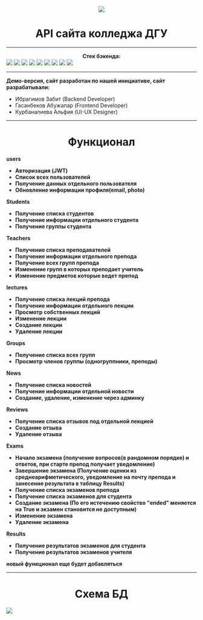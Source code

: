 <center><img src='https://law.dgu.ru/college/styles/img/logo2.jpg'></center>

<center><h1>API сайта колледжа ДГУ</h1></center>
<hr>
<center><b>Стек бэкенда:</b></center>     
<img src="https://img.shields.io/badge/DJANGO-REST-ff1709?style=for-the-badge&logo=django&logoColor=white&color=ff1709&labelColor=gray">
<img src="https://img.shields.io/badge/Celery-37814A.svg?style=for-the-badge&logo=Celery&logoColor=white">
<img src="https://img.shields.io/badge/PostgreSQL-4169E1.svg?style=for-the-badge&logo=PostgreSQL&logoColor=white">
<img src="https://img.shields.io/badge/Redis-DC382D.svg?style=for-the-badge&logo=Redis&logoColor=white">
<img src="https://img.shields.io/badge/Docker-2496ED.svg?style=for-the-badge&logo=Docker&logoColor=white">
<img src="https://img.shields.io/badge/Postman-FF6C37.svg?style=for-the-badge&logo=Postman&logoColor=white">
<img src="https://img.shields.io/badge/-Linux-185885?logo=linux&style=for-the-badge&logoColor=fff">
<img src="https://img.shields.io/badge/nginx-%23009639.svg?style=for-the-badge&logo=nginx&logoColor=white">
<img src="https://img.shields.io/badge/git-%23F05033.svg?style=for-the-badge&logo=git&logoColor=white">
<hr>

<b>Демо-версия, сайт разработан по нашей инициативе, сайт разрабатывали:</b>
<ul>
    <li> Ибрагимов Забит (Backend Developer)
    <li> Гасанбеков Абужапар (Frontend Developer)
    <li> Курбаналиева Альфия (UI-UX Designer)
</ul>

<hr>

<center><h1>Функционал</h1></center>
<b>users
<ul>
    <li> Авторизация (JWT)
    <li> Список всех пользователей
    <li> Получение данных отдельного пользователя
    <li> Обновление информации профиля(email, photo)
</ul>
<b>Students
<ul>
    <li> Получение списка студентов
    <li> Получение информации отдельного студента
    <li> Получение группы студента
</ul>
<b>Teachers
<ul>
    <li> Получение списка преподавателей
    <li> Получение информации отдельного препода
    <li> Получение всех групп препода
    <li> Изменение групп в которых преподает учитель
    <li> Изменение предметов которые ведет препод
</ul>
<b>lectures
<ul>
    <li> Получение списка лекций препода
    <li> Получение информации отдельного лекции
    <li> Просмотр собственных лекций
    <li> Изменение лекции
    <li> Создание лекции
    <li> Удаление лекции
</ul>
<b>Groups
<ul>
    <li> Получение списка всех групп
    <li> Просмотр членов группы (одногруппники, преподы)
</ul>
<b>News
<ul>
    <li> Получение списка новостей
    <li> Получение информации отдельной новости
    <li> Создание, удаление, изменение через админку
</ul>
<b>Reviews
<ul>
    <li> Получение списка отзывов под отдельной лекцией
    <li> Создание отзыва
    <li> Удаление отзыва
</ul>
<b>Exams
<ul>
    <li> Начало экзамена (получение вопросов(в рандомном порядке) и ответов, при старте препод получает уведомление)
    <li> Завершение экзамена (Получение оценки из среднеарифметического, уведомление на почту препода и занесение результата в таблицу Results)
    <li> Получение списка экзаменов препода
    <li> Получение списка экзаменов для студента
    <li> Создание экзамена (По его истечению свойство "ended" меняется на True и экзамен становится не доступным)
    <li> Изменение экзамена
    <li> Удаление экзамена
</ul>
<b>Results
<ul>
    <li> Получение результатов экзаменов для студента
    <li> Получение результатов экзаменов учителя
</ul>
<p>
новый функционал еще будет добавляться
<hr>
<center><h1>Схема БД</h1></center>
<img src='https://i.ibb.co/2nLHGG0/Copy-of-Untitled-Diagram.png'>
